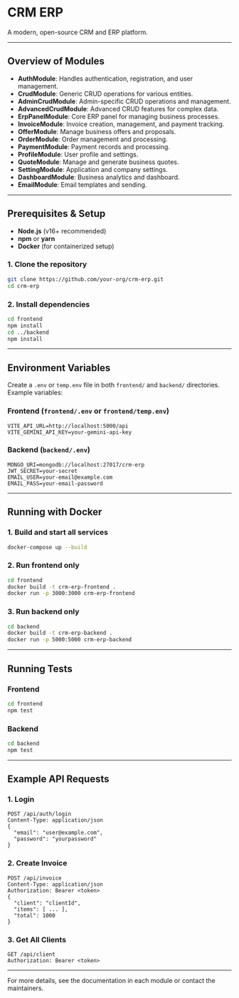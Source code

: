 # CRM ERP

A modern, open-source CRM and ERP platform.

---

## Overview of Modules

- **AuthModule**: Handles authentication, registration, and user management.
- **CrudModule**: Generic CRUD operations for various entities.
- **AdminCrudModule**: Admin-specific CRUD operations and management.
- **AdvancedCrudModule**: Advanced CRUD features for complex data.
- **ErpPanelModule**: Core ERP panel for managing business processes.
- **InvoiceModule**: Invoice creation, management, and payment tracking.
- **OfferModule**: Manage business offers and proposals.
- **OrderModule**: Order management and processing.
- **PaymentModule**: Payment records and processing.
- **ProfileModule**: User profile and settings.
- **QuoteModule**: Manage and generate business quotes.
- **SettingModule**: Application and company settings.
- **DashboardModule**: Business analytics and dashboard.
- **EmailModule**: Email templates and sending.

---

## Prerequisites & Setup

- **Node.js** (v16+ recommended)
- **npm** or **yarn**
- **Docker** (for containerized setup)

### 1. Clone the repository
```sh
git clone https://github.com/your-org/crm-erp.git
cd crm-erp
```

### 2. Install dependencies
```sh
cd frontend
npm install
cd ../backend
npm install
```

---

## Environment Variables

Create a `.env` or `temp.env` file in both `frontend/` and `backend/` directories. Example variables:

### Frontend (`frontend/.env` or `frontend/temp.env`)
```
VITE_API_URL=http://localhost:5000/api
VITE_GEMINI_API_KEY=your-gemini-api-key
```

### Backend (`backend/.env`)
```
MONGO_URI=mongodb://localhost:27017/crm-erp
JWT_SECRET=your-secret
EMAIL_USER=your-email@example.com
EMAIL_PASS=your-email-password
```

---

## Running with Docker

### 1. Build and start all services
```sh
docker-compose up --build
```

### 2. Run frontend only
```sh
cd frontend
docker build -t crm-erp-frontend .
docker run -p 3000:3000 crm-erp-frontend
```

### 3. Run backend only
```sh
cd backend
docker build -t crm-erp-backend .
docker run -p 5000:5000 crm-erp-backend
```

---

## Running Tests

### Frontend
```sh
cd frontend
npm test
```

### Backend
```sh
cd backend
npm test
```

---

## Example API Requests

### 1. Login
```http
POST /api/auth/login
Content-Type: application/json
{
  "email": "user@example.com",
  "password": "yourpassword"
}
```

### 2. Create Invoice
```http
POST /api/invoice
Content-Type: application/json
Authorization: Bearer <token>
{
  "client": "clientId",
  "items": [ ... ],
  "total": 1000
}
```

### 3. Get All Clients
```http
GET /api/client
Authorization: Bearer <token>
```

---

For more details, see the documentation in each module or contact the maintainers.
